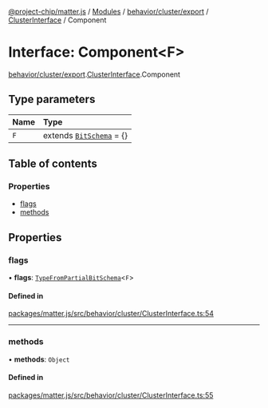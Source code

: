 [@project-chip/matter.js](../README.md) / [Modules](../modules.md) / [behavior/cluster/export](../modules/behavior_cluster_export.md) / [ClusterInterface](../modules/behavior_cluster_export.ClusterInterface.md) / Component

# Interface: Component\<F\>

[behavior/cluster/export](../modules/behavior_cluster_export.md).[ClusterInterface](../modules/behavior_cluster_export.ClusterInterface.md).Component

## Type parameters

| Name | Type |
| :------ | :------ |
| `F` | extends [`BitSchema`](../modules/schema_export.md#bitschema) = {} |

## Table of contents

### Properties

- [flags](behavior_cluster_export.ClusterInterface.Component.md#flags)
- [methods](behavior_cluster_export.ClusterInterface.Component.md#methods)

## Properties

### flags

• **flags**: [`TypeFromPartialBitSchema`](../modules/schema_export.md#typefrompartialbitschema)\<`F`\>

#### Defined in

[packages/matter.js/src/behavior/cluster/ClusterInterface.ts:54](https://github.com/project-chip/matter.js/blob/558e12c94a201592c28c7bc0743705360b3e5ca6/packages/matter.js/src/behavior/cluster/ClusterInterface.ts#L54)

___

### methods

• **methods**: `Object`

#### Defined in

[packages/matter.js/src/behavior/cluster/ClusterInterface.ts:55](https://github.com/project-chip/matter.js/blob/558e12c94a201592c28c7bc0743705360b3e5ca6/packages/matter.js/src/behavior/cluster/ClusterInterface.ts#L55)
